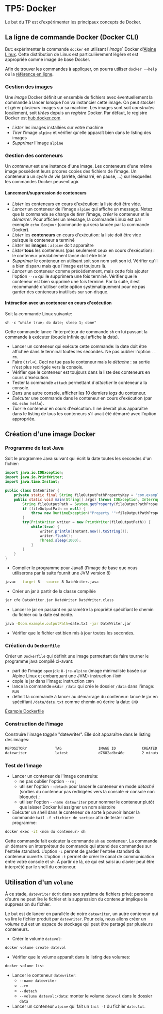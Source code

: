 # TP5: Docker

Le but du TP est d'expérimenter les principaux concepts de Docker.

## La ligne de commande Docker (Docker CLI)

But: expérimenter la commande `docker` en utilisant l'_image_` Docker d'[Alpine Linux](https://alpinelinux.org/). Cette distribution de Linux est particulièrement légère et est appropriée comme image de base Docker.

Afin de trouver les commandes à appliquer, on pourra utiliser `docker --help` ou la [référence en ligne](https://docs.docker.com/engine/reference/commandline/docker/).

### Gestion des images

Une _image_ Docker définit un ensemble de fichiers avec éventuellement la commande à lancer lorsque l'on va instancier cette image. On peut stocker et gérer plusieurs images sur sa machine. Les images sont soit _construites_ localement, soit _tirées_ depuis un _registre_ Docker. Par défaut, le registre Docker est [hub.docker.com](https://hub.docker.com).

- _Lister_ les images installées sur votre machine
- _Tirer_ l'image `alpine` et vérifier qu'elle apparaît bien dans le listing des images
- _Supprimer_ l'image `alpine`

### Gestion des conteneurs

Un _conteneur_ est une instance d'une image. Les conteneurs d'une même image possèdent leurs propres copies des fichiers de l'image. Un conteneur a un _cycle de vie_ (arrêté, démarré, en pause, ...) sur lesquelles les commandes Docker peuvent agir.

#### Lancement/suppression de conteneurs

- _Lister_ les conteneurs en cours d'exécution: la liste doit être vide.
- _Lancer_ un conteneur de l'image `alpine` qui affiche un message. Notez que la commande se charge de _tirer_ l'image, _créer_ le conteneur et le _démarrer_. Pour afficher un message, la commande Linux est par exemple `echo Bonjour` (commande qui sera lancée par la commande Docker).
- _Lister_ les __conteneurs__ en cours d'exécution: la liste doit être vide puisque le conteneur a terminé
- _Lister_ les __images__ : `alpine` doit apparaître
- _Lister_ __tous__ les conteneurs (pas seulement ceux en cours d'exécution) : le conteneur préalablement lancé doit être listé.
- _Supprimer_ le conteneur en utilisant soit son nom soit son id. Vérifier qu'il a bien disparu mais que l'image est toujours là.
- _Lancer_ un conteneur comme précédemment, mais cette fois ajouter l'option `--rm` qui le supprimera une fois terminé. Vérifier que le conteneur est bien supprimé une fois terminé. Par la suite, il est recommandé d'utiliser cette option systématiquement pour ne pas garder des conteneurs inutilisés sur son disque.

#### Intéraction avec un conteneur en cours d'exécution

Soit la commande Linux suivante:

	sh -c "while true; do date; sleep 1; done"

Cette commande lance l'interpréteur de commande `sh` en lui passant la commande à exécuter (boucle infinie qui affiche la date).

- Lancer un conteneur qui exécute cette commande: la date doit être affichée dans le terminal toutes les secondes. Ne pas oublier l'option `--rm`.
- Faire `Ctrl+C`. Ceci ne tue pas le conteneur mais le _détache_ : sa sortie n'est plus redirigée vers la console.
- Vérifier que le conteneur est toujours dans la liste des conteneurs en cours d'exécution.
- Tester la commande `attach` permettant d'_attacher_ le conteneur à la console.
- Dans une autre console, afficher les 10 derniers _logs_ du conteneur.
- _Exécuter_ une commande dans le conteneur en cours d'exécution (par ex. `echo hello`).
- _Tuer_ le conteneur en cours d'exécution. Il ne devrait plus apparaître dans le listing de tous les conteneurs s'il avait été démarré avec l'option appropriée.

## Création d'une image Docker

### Programme de test Java

Soit le programme Java suivant qui écrit la date toutes les secondes d'un fichier:
```java
import java.io.IOException;
import java.io.PrintWriter;
import java.time.Instant;

public class DateWriter {
	private static final String fileOutputPathPropertyKey = "com.example.outputPath";
	public static void main(String[] args) throws IOException, InterruptedException {
		String fileOutputPath = System.getProperty(fileOutputPathPropertyKey);
		if (fileOutputPath == null) {
			throw new RuntimeException("Property '"+fileOutputPathPropertyKey+"' is not defined");
		}
		try(PrintWriter writer = new PrintWriter(fileOutputPath)) {
			while(true) {
				writer.println(Instant.now().toString());
				writer.flush();
				Thread.sleep(1000);
			}
		}
	}
}
```

- Compiler le programme pour Java8 (l'image de base que nous utiliserons par la suite fournit une JVM version 8)
```sh
javac --target 8 --source 8 DateWriter.java
```
- Créer un jar à partir de la classe compilée
```sh
jar cfe DateWriter.jar DateWriter DateWriter.class
```
- Lancer le jar en passant en paramètre la propriété spécifiant le chemin du fichier où la date est écrite.
```sh
java -Dcom.example.outputPath=date.txt -jar DateWriter.jar
```
- Vérifier que le fichier est bien mis à jour toutes les secondes.

### Création du `Dockerfile`

Créer un `Dockerfile` qui définit une image permettant de faire tourner le programme java compilé ci-avant:
- part de l'image `openjdk:8-jre-alpine` (image minimaliste basée sur Alpine Linux et embarquant une JVM): instruction `FROM`
- copie le jar dans l'image: instruction `COPY`
- lance la commande `mkdir /data` qui crée le dossier `/data` dans l'image: `RUN`
- définit la commande à lancer au démarrage du conteneur: lance le jar en spécifiant `/data/date.txt` comme chemin où écrire la date: `CMD`

[Èxample Dockerfile](https://docs.docker.com/get-started/part2/#sample-dockerfile)

### Construction de l'image

Construire l'image _taggée_ "datewriter". Elle doit apparaître dans le listing des images:
```txt
REPOSITORY             TAG                 IMAGE ID            CREATED             SIZE
datewriter             latest              d7682adbc46e        2 minutes ago       84.9MB
```

### Test de l'image

- Lancer un conteneur de l'image construite:
  - ne pas oublier l'option `--rm` ;
  - utiliser l'option `--detach` pour lancer le conteneur en mode _détaché_ (sorties du conteneur pas redirigées vers la console ⇒ console non bloquée) ;
  - utiliser l'option `--name datewriter` pour nommer le conteneur plutôt que laisser Docker lui assigner un nom aléatoire
- Exécuter un shell dans le conteneur de sorte à pouvoir lancer la commande `tail -f <fichier de sortie>` afin de tester notre programme:
```sh
docker exec -it <nom du conteneur> sh
```
Cette commande fait exécuter la commande `sh` au conteneur. La commande `sh` démarre un interpréteur de commande qui attend des commandes sur l'entrée standard. L'option `-i` permet de garder l'entrée standard du conteneur ouverte. L'option `-t` permet de créer le canal de communication entre votre console et `sh`. À partir de là, ce qui est saisi au clavier peut être interprété par le shell du conteneur.

## Utilisation d'un `volume`

À ce stade, `datewriter` écrit dans son système de fichiers privé: personne d'autre ne peut lire le fichier et la suppression du conteneur implique la suppression du fichier.

Le but est de lancer en parallèle de notre `datewriter`, un autre conteneur qui va lire le fichier produit par `datewriter`. Pour cela, nous allons créer un _volume_ qui est un espace de stockage qui peut être partagé par plusieurs conteneurs.

- Créer le volume `datevol`:
```sh
docker volume create datevol
```
- Vérifier que le volume apparaît dans le listing des volumes:
```sh
docker volume list
```
- Lancer le conteneur `datewriter`:
  - `--name datewriter`
  - `--rm`
  - `--detach`
  - `--volume datevol:/data`: monter le volume `datevol` dans le dossier `data`
- Lancer un conteneur `alpine` qui fait un `tail -f` du fichier `date.txt`.
